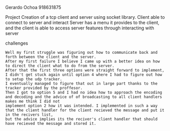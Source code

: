 Gerardo Ochoa 
918631875

Project
    Creation of a tcp client and server using socket library.
    Client able to connect to server and interact
    Server has a menu it provides to the client,
    and the client is able to access server features through interacting with server

challenges

    Well my first struggle was figuring out how to communicate back and forth between the client and the server.
    After my first failure I believe I came up with a better idea on how to direct the client what to do from the server.
    After that the first three options were straight forward to implement, I didn't get stuck again until option 4 where I had to figure out how to setup the udp tracker.
    I eventually managed to figure that out in large part thanks to the tracker provided by the proffesor.
    Then I got to option 5 and I had no idea how to approach the encoding and decoding and the advice of of broadcasting to all client handlers makes me think I did not 
    implement option 2 how it was intended. I implemented in such a way that the client handler for the client recieved the message and put it in the recivers list,
    but the advice implies its the reciver's client handler that should have recieved the message and stored it.